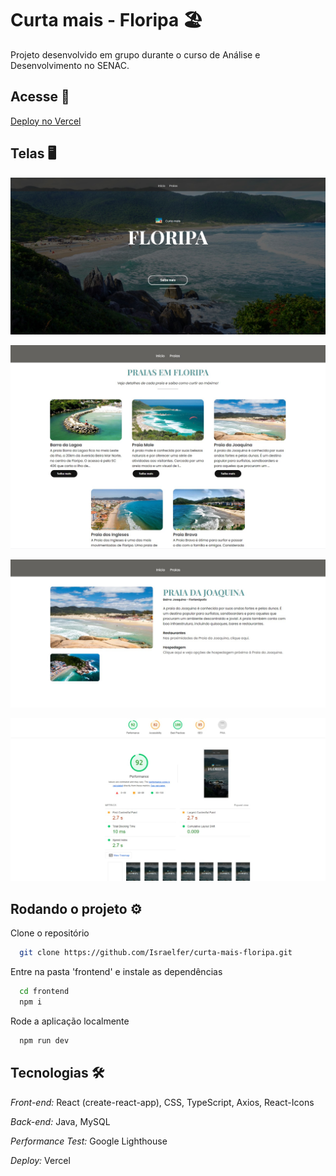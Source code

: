 # Curta mais - Floripa 🏖️

Projeto desenvolvido em grupo durante o curso de Análise e Desenvolvimento no SENAC.

## Acesse 👀

[Deploy no Vercel](https://curta-mais-floripa.vercel.app/)

## Telas 🖥️

![Tela 1](./images/print1.jpg?raw=true "screenshot")

![Tela 2](./images/print2.jpg?raw=true "screenshot")

![Tela 3](./images/print3.jpg?raw=true "screenshot")

![Tela 4](./images/print4.jpg?raw=true "screenshot")

## Rodando o projeto ⚙️

Clone o repositório

```bash
  git clone https://github.com/Israelfer/curta-mais-floripa.git
```

Entre na pasta 'frontend' e instale as dependências

```bash
  cd frontend
  npm i
```

Rode a aplicação localmente

```bash
  npm run dev
```

## Tecnologias 🛠️

_Front-end:_ React (create-react-app), CSS, TypeScript, Axios, React-Icons

_Back-end:_ Java, MySQL

_Performance Test:_ Google Lighthouse

_Deploy:_ Vercel
